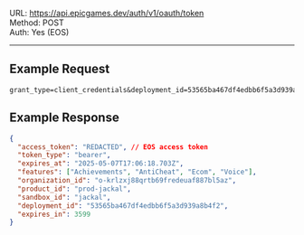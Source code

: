 URL: https://api.epicgames.dev/auth/v1/oauth/token \
Method: POST \
Auth: Yes (EOS)

---

## Example Request
```
grant_type=client_credentials&deployment_id=53565ba467df4edbb6f5a3d939a8b4f2
```

## Example Response
```json
{
  "access_token": "REDACTED", // EOS access token
  "token_type": "bearer",
  "expires_at": "2025-05-07T17:06:18.703Z",
  "features": ["Achievements", "AntiCheat", "Ecom", "Voice"],
  "organization_id": "o-krlzxj88qrtb69fredeuaf887bl5az",
  "product_id": "prod-jackal",
  "sandbox_id": "jackal",
  "deployment_id": "53565ba467df4edbb6f5a3d939a8b4f2",
  "expires_in": 3599
}
```